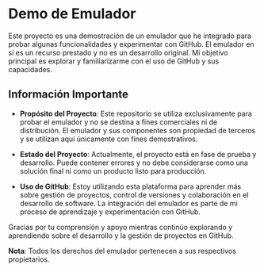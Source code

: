 # Demo de Emulador

Este proyecto es una demostración de un emulador que he integrado para probar algunas funcionalidades y experimentar con GitHub. El emulador en sí es un recurso prestado y no es un desarrollo original. Mi objetivo principal es explorar y familiarizarme con el uso de GitHub y sus capacidades.

## Información Importante

- **Propósito del Proyecto**: Este repositorio se utiliza exclusivamente para probar el emulador y no se destina a fines comerciales ni de distribución. El emulador y sus componentes son propiedad de terceros y se utilizan aquí únicamente con fines demostrativos.

- **Estado del Proyecto**: Actualmente, el proyecto está en fase de prueba y desarrollo. Puede contener errores y no debe considerarse como una solución final ni como un producto listo para producción.

- **Uso de GitHub**: Estoy utilizando esta plataforma para aprender más sobre gestión de proyectos, control de versiones y colaboración en el desarrollo de software. La integración del emulador es parte de mi proceso de aprendizaje y experimentación con GitHub.

Gracias por tu comprensión y apoyo mientras continúo explorando y aprendiendo sobre el desarrollo y la gestión de proyectos en GitHub.

**Nota**: Todos los derechos del emulador pertenecen a sus respectivos propietarios.

